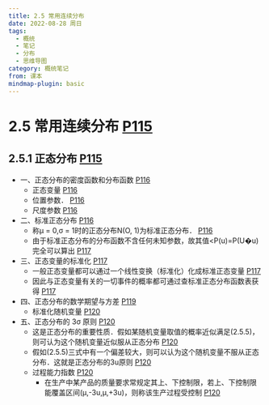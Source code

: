 ```yaml
---
title: 2.5 常用连续分布
date: 2022-08-28 周日
tags:
  - 概统
  - 笔记
  - 分布
  - 思维导图
category: 概统笔记
from: 课本
mindmap-plugin: basic
---
```


# 2.5 常用连续分布 [P115](bookxnotepro://opennote/?nb=%7B9b322c24-8e0d-49e7-9bb8-dda3470d6282%7D&book=5ef7039c6fb568e87b1c7417b6d46f14&page=115&x=276&y=568&id=115&uuid=a75f0b6884adbdb90b1619b99af2a9ab)

## 2.5.1 正态分布 [P115](bookxnotepro://opennote/?nb=%7B9b322c24-8e0d-49e7-9bb8-dda3470d6282%7D&book=5ef7039c6fb568e87b1c7417b6d46f14&page=115&x=117&y=673&id=116&uuid=9704a03e83315e61126169e819a34bc1)
- 一、正态分布的密度函数和分布函数 [P116](bookxnotepro://opennote/?nb=%7B9b322c24-8e0d-49e7-9bb8-dda3470d6282%7D&book=5ef7039c6fb568e87b1c7417b6d46f14&page=116&x=141&y=141&id=117&uuid=f63d4b105f3dab3c082a162b6e9b744d)
   - 正态变量 [P116](bookxnotepro://opennote/?nb=%7B9b322c24-8e0d-49e7-9bb8-dda3470d6282%7D&book=5ef7039c6fb568e87b1c7417b6d46f14&page=116&x=200&y=219&id=118&uuid=3faebd3a6ba76827f84ac585aa8a01d9)
   - 位置参数． [P116](bookxnotepro://opennote/?nb=%7B9b322c24-8e0d-49e7-9bb8-dda3470d6282%7D&book=5ef7039c6fb568e87b1c7417b6d46f14&page=116&x=402&y=537&id=119&uuid=98312d22c38c0c12d2ffb3d4d79c8a6d)
   - 尺度参数 [P116](bookxnotepro://opennote/?nb=%7B9b322c24-8e0d-49e7-9bb8-dda3470d6282%7D&book=5ef7039c6fb568e87b1c7417b6d46f14&page=116&x=285&y=589&id=120&uuid=a11f0a5d3ebbf9ac995d50a4e609caec)
- 二、标准正态分布 [P116](bookxnotepro://opennote/?nb=%7B9b322c24-8e0d-49e7-9bb8-dda3470d6282%7D&book=5ef7039c6fb568e87b1c7417b6d46f14&page=116&x=92&y=612&id=121&uuid=1376e3ba1ebd9f7e72e1e715906bb38f)
   - 称µ = 0,σ = 1时的正态分布N(O, 1)为标准正态分布． [P116](bookxnotepro://opennote/?nb=%7B9b322c24-8e0d-49e7-9bb8-dda3470d6282%7D&book=5ef7039c6fb568e87b1c7417b6d46f14&page=116&x=184&y=635&id=122&uuid=cf41c424135b69ebbff1eff96a10ed33)
   - 由于标准正态分布的分布函数不含任何未知参数，故其值<P(u)=P(U�u)完全可以算出 [P117](bookxnotepro://opennote/?nb=%7B9b322c24-8e0d-49e7-9bb8-dda3470d6282%7D&book=5ef7039c6fb568e87b1c7417b6d46f14&page=117&x=270&y=367&id=123&uuid=b581032adc53b9f2567e91f80f75efa3)
- 三、正态变量的标准化 [P117](bookxnotepro://opennote/?nb=%7B9b322c24-8e0d-49e7-9bb8-dda3470d6282%7D&book=5ef7039c6fb568e87b1c7417b6d46f14&page=117&x=136&y=616&id=124&uuid=220fe881796541273dfa840f188eeb27)
   - 一般正态变量都可以通过一个线性变换（标准化）化成标准正态变量 [P117](bookxnotepro://opennote/?nb=%7B9b322c24-8e0d-49e7-9bb8-dda3470d6282%7D&book=5ef7039c6fb568e87b1c7417b6d46f14&page=117&x=270&y=682&id=127&uuid=74107f860186cc436b992360ec4c4056)
   - 因此与正态变量有关的一切事件的概率都可通过查标准正态分布函数表获得 [P117](bookxnotepro://opennote/?nb=%7B9b322c24-8e0d-49e7-9bb8-dda3470d6282%7D&book=5ef7039c6fb568e87b1c7417b6d46f14&page=117&x=270&y=700&id=128&uuid=a473a4390b2fc2dabcd953890ccb909b)
- 四、正态分布的数学期望与方差 [P119](bookxnotepro://opennote/?nb=%7B9b322c24-8e0d-49e7-9bb8-dda3470d6282%7D&book=5ef7039c6fb568e87b1c7417b6d46f14&page=119&x=161&y=381&id=126&uuid=e4359b49663d2f33e4d34bc5e4267616)
   - 标准化随机变量 [P120](bookxnotepro://opennote/?nb=%7B9b322c24-8e0d-49e7-9bb8-dda3470d6282%7D&book=5ef7039c6fb568e87b1c7417b6d46f14&page=120&x=117&y=140&id=129&uuid=711ed927886bd21cc79a5164bc1828a9)
- 五、正态分布的 3σ 原则 [P120](bookxnotepro://opennote/?nb=%7B9b322c24-8e0d-49e7-9bb8-dda3470d6282%7D&book=5ef7039c6fb568e87b1c7417b6d46f14&page=120&x=107&y=191&id=130&uuid=9028fd35220a23e374241ed0f6f3cf21)
   - 这是正态分布的重要性质．假如某随机变量取值的概率近似满足(2.5.5)，则可认为这个随机变量近似服从正态分布 [P120](bookxnotepro://opennote/?nb=%7B9b322c24-8e0d-49e7-9bb8-dda3470d6282%7D&book=5ef7039c6fb568e87b1c7417b6d46f14&page=120&x=240&y=375&id=131&uuid=9bbe3757214a7b26d48e1dbf398edb6a)
   - 假如(2.5.5)三式中有一个偏差较大，则可以认为这个随机变量不服从正态分布．这就是正态分布的3u原则 [P120](bookxnotepro://opennote/?nb=%7B9b322c24-8e0d-49e7-9bb8-dda3470d6282%7D&book=5ef7039c6fb568e87b1c7417b6d46f14&page=120&x=239&y=392&id=132&uuid=d969e03eb38e0d927e0e8b78448414f2)
   - 过程能力指数 [P120](bookxnotepro://opennote/?nb=%7B9b322c24-8e0d-49e7-9bb8-dda3470d6282%7D&book=5ef7039c6fb568e87b1c7417b6d46f14&page=120&x=90&y=507&id=133&uuid=72b57fc79b0fa25d3519b021fc2e6917)
      - 在生产中某产品的质量要求常规定其上、下控制限，若上、下控制限能覆盖区间(µ,-3u,µ,+3u)，则称该生产过程受控制 [P120](bookxnotepro://opennote/?nb=%7B9b322c24-8e0d-49e7-9bb8-dda3470d6282%7D&book=5ef7039c6fb568e87b1c7417b6d46f14&page=120&x=239&y=444&id=134&uuid=9aa7a23612bbb1ecd3a4574f9720faa3)